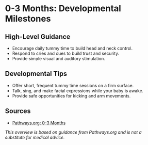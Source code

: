 # 0-3 Months: Developmental Milestones

## High-Level Guidance
- Encourage daily tummy time to build head and neck control.
- Respond to cries and cues to build trust and security.
- Provide simple visual and auditory stimulation.

## Developmental Tips
- Offer short, frequent tummy time sessions on a firm surface.
- Talk, sing, and make facial expressions while your baby is awake.
- Provide safe opportunities for kicking and arm movements.

## Sources
- [Pathways.org: 0-3 Months](https://pathways.org/baby-development/0-3-months/)

*This overview is based on guidance from Pathways.org and is not a substitute for medical advice.*
